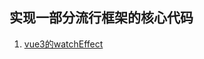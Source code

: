 ## 实现一部分流行框架的核心代码

1. [vue3的watchEffect](https://github.com/wen-haoming/principle/tree/master/vue-reactive)

